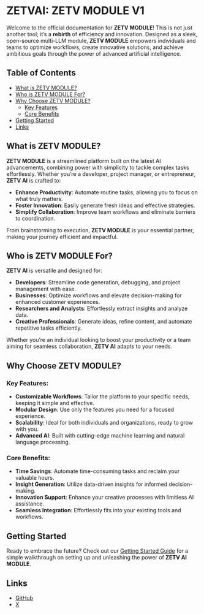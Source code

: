# ZETVAI: ZETV MODULE V1

Welcome to the official documentation for **ZETV MODULE**! This is not just another tool; it’s a **rebirth** of efficiency and innovation. Designed as a sleek, open-source multi-LLM module, **ZETV MODULE** empowers individuals and teams to optimize workflows, create innovative solutions, and achieve ambitious goals through the power of advanced artificial intelligence.

## Table of Contents

- [What is ZETV MODULE?](#what-is-ZETV-module)
- [Who is ZETV MODULE For?](#who-is-ZETV-module-for)
- [Why Choose ZETV MODULE?](#why-choose-ZETV-module)
  - [Key Features](#key-features)
  - [Core Benefits](#core-benefits)
- [Getting Started](#getting-started)
- [Links](#links)

## What is ZETV MODULE?

**ZETV MODULE** is a streamlined platform built on the latest AI advancements, combining power with simplicity to tackle complex tasks effortlessly. Whether you’re a developer, project manager, or entrepreneur, **ZETV AI** is crafted to:

- **Enhance Productivity**: Automate routine tasks, allowing you to focus on what truly matters.
- **Foster Innovation**: Easily generate fresh ideas and effective strategies.
- **Simplify Collaboration**: Improve team workflows and eliminate barriers to coordination.

From brainstorming to execution, **ZETV MODULE** is your essential partner, making your journey efficient and impactful.

## Who is ZETV MODULE For?

**ZETV AI** is versatile and designed for:

- **Developers**: Streamline code generation, debugging, and project management with ease.
- **Businesses**: Optimize workflows and elevate decision-making for enhanced customer experiences.
- **Researchers and Analysts**: Effortlessly extract insights and analyze data.
- **Creative Professionals**: Generate ideas, refine content, and automate repetitive tasks efficiently.

Whether you’re an individual looking to boost your productivity or a team aiming for seamless collaboration, **ZETV AI** adapts to your needs.

## Why Choose ZETV MODULE?

### Key Features:

- **Customizable Workflows**: Tailor the platform to your specific needs, keeping it simple and effective.
- **Modular Design**: Use only the features you need for a focused experience.
- **Scalability**: Ideal for both individuals and organizations, ready to grow with you.
- **Advanced AI**: Built with cutting-edge machine learning and natural language processing.

### Core Benefits:

- **Time Savings**: Automate time-consuming tasks and reclaim your valuable hours.
- **Insight Generation**: Utilize data-driven insights for informed decision-making.
- **Innovation Support**: Enhance your creative processes with limitless AI assistance.
- **Seamless Integration**: Effortlessly fits into your existing tools and workflows.

## Getting Started

Ready to embrace the future? Check out our [Getting Started Guide](https://github.com/ZETVAI/ZETVMODULE/wiki/Quickstart) for a simple walkthrough on setting up and unleashing the power of **ZETV AI MODULE**.

## Links

- [GitHub](https://github.com/ZETVAI/ZETVMODULE/)
- [X](https://x.com/ZETVAI)
